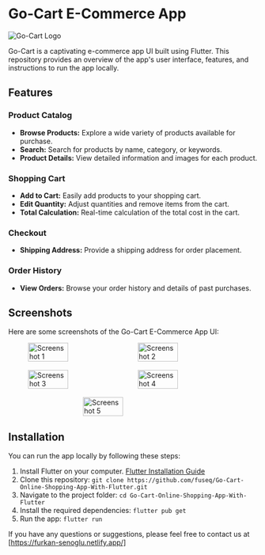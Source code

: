 # Go-Cart E-Commerce App

![Go-Cart Logo](https://www.linkpicture.com/q/1cb61e8d-6e82-44c9-ad0f-32851bf405cd.png)

Go-Cart is a captivating e-commerce app UI built using Flutter. This repository provides an overview of the app's user interface, features, and instructions to run the app locally.

## Features

### Product Catalog

- **Browse Products:** Explore a wide variety of products available for purchase.
- **Search:** Search for products by name, category, or keywords.
- **Product Details:** View detailed information and images for each product.

### Shopping Cart

- **Add to Cart:** Easily add products to your shopping cart.
- **Edit Quantity:** Adjust quantities and remove items from the cart.
- **Total Calculation:** Real-time calculation of the total cost in the cart.

### Checkout

- **Shipping Address:** Provide a shipping address for order placement.

### Order History

- **View Orders:** Browse your order history and details of past purchases.

## Screenshots

Here are some screenshots of the Go-Cart E-Commerce App UI:

<div style="display: flex; flex-wrap: wrap; justify-content: center; gap: 20px;">
  <img src=" https://i.ibb.co/sCJ5B0K/Screenshot-1692098459.png"
  alt="Screenshot 1" width="40%">

  <img src="https://www.linkpicture.com/q/Screenshot_1692098493.png" alt="Screenshot 2" width="40%">
</div>
<br>
<div style="display: flex; flex-wrap: wrap; justify-content: center; gap: 20px;">
  <img src="https://www.linkpicture.com/q/Screenshot_1692098485.png" alt="Screenshot 3" width="40%">
    <img src="https://imageupload.io/ib/hrfahKxfMI8dJBE_1692099407.png" alt="Screenshot 4" width="40%">
</div>
<br>
<div style="display: flex; flex-wrap: wrap; justify-content: center; gap: 20px;">
  <img src="https://www.linkpicture.com/q/Screenshot_1692098520.png" alt="Screenshot 5" width="40%">
</div>


## Installation

You can run the app locally by following these steps:

1. Install Flutter on your computer. [Flutter Installation Guide](https://flutter.dev/docs/get-started/install)
2. Clone this repository: `git clone https://github.com/fuseq/Go-Cart-Online-Shopping-App-With-Flutter.git`
3. Navigate to the project folder: `cd Go-Cart-Online-Shopping-App-With-Flutter`
4. Install the required dependencies: `flutter pub get`
5. Run the app: `flutter run`




If you have any questions or suggestions, please feel free to contact us at [https://furkan-senoglu.netlify.app/]
